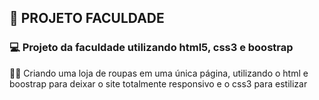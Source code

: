 ## 📘 PROJETO FACULDADE

### 💻 Projeto da faculdade utilizando html5, css3 e boostrap

👨‍💻 Criando uma loja de roupas em uma única página, utilizando o html e boostrap para deixar o site totalmente responsivo e o css3 para estilizar

